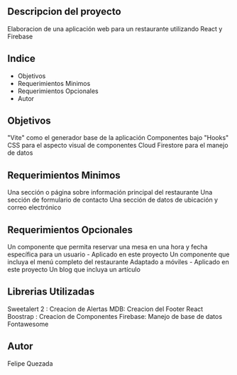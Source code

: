 ## Descripcion del proyecto

Elaboracion de una aplicación web para un restaurante utilizando React y Firebase

## Indice
- Objetivos
- Requerimientos Minimos
- Requerimientos Opcionales
- Autor

## Objetivos

"Vite" como el generador base de la aplicación
Componentes bajo "Hooks"
CSS para el aspecto visual de componentes
Cloud Firestore para el manejo de datos

## Requerimientos Minimos

Una sección o página sobre información principal del restaurante
Una sección de formulario de contacto
Una sección de datos de ubicación y correo electrónico

## Requerimientos Opcionales

Un componente que permita reservar una mesa en una hora y fecha específica para un usuario - Aplicado en este proyecto
Un componente que incluya el menú completo del restaurante
Adaptado a móviles - Aplicado en este proyecto
Un blog que incluya un artículo

## Librerias Utilizadas

Sweetalert 2 : Creacion de Alertas
MDB: Creacion del Footer
React Boostrap : Creacion de Componentes
Firebase: Manejo de base de datos
Fontawesome

## Autor

Felipe Quezada

